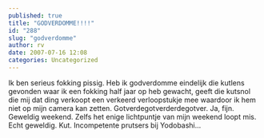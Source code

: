 ```yaml
---
published: true
title: "GODVERDOMME!!!!"
id: "288"
slug: "godverdomme"
author: rv
date: 2007-07-16 12:08
categories: Uncategorized
---
```

Ik ben serieus fokking pissig. Heb ik godverdomme eindelijk die kutlens gevonden waar ik een fokking half jaar op heb gewacht, geeft die kutsnol die mij dat ding verkoopt een verkeerd verloopstukje mee waardoor ik hem niet op mijn camera kan zetten. Gotverdegotverderdegotver. Ja, fijn. Geweldig weekend. Zelfs het enige lichtpuntje van mijn weekend loopt mis. Echt geweldig. Kut. Incompetente prutsers bij Yodobashi...